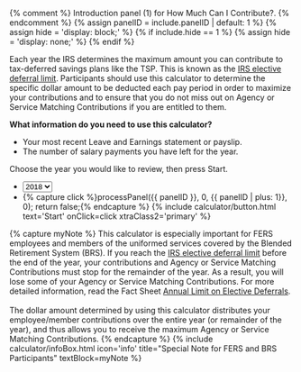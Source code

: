 {% comment %}
Introduction panel (1) for How Much Can I Contribute?.
{% endcomment %}
{% assign panelID = include.panelID | default: 1 %}
{% assign hide = 'display: block;' %}
{% if include.hide == 1 %} {% assign hide = 'display: none;' %} {% endif %}

<div id="panel{{ panelID }}" class="calculatorPanel" style="{{ hide }}" markdown="1">

Each year the IRS determines the maximum amount you can contribute to tax-deferred savings plans like the TSP. This is known as the [IRS elective deferral limit](javascript:void(0)). Participants should use this calculator to determine the specific dollar amount to be deducted each pay period in order to maximize your contributions and to ensure that you do not miss out on Agency or Service Matching Contributions if you are entitled to them.

<div class="dottedLine"></div>

**What information do you need to use this calculator?**

-   Your most recent Leave and Earnings statement or payslip.
-   The number of salary payments you have left for the year.

<div class="deco-box" markdown="1">

<div class="usa-grid">
<div class="usa-width-one-whole" markdown="1">
Choose the year you would like to review, then press Start.
</div>
</div>

<div class="usa-grid">
  <div class="usa-width-one-whole center">
    <ul class="deco-box-inner flex-row flex-justify-center">
      <li>
        <select class="" id="planYear" name="planYear">
           <option value="2018" selected="">2018</option>
           <option value="2019">2019</option>
        </select>
      </li>
      <li>
        {% capture click %}processPanel({{ panelID }}, 0, {{ panelID | plus: 1}}, 0); return false;{% endcapture %}
        {% include calculator/button.html text='Start' onClick=click xtraClass2='primary' %}
      </li>
    </ul>
</div>
</div> <!-- end deco-box -->

{% capture myNote %}
This calculator is especially important for FERS employees and members of the
uniformed services covered by the Blended Retirement System (BRS). If you reach the
<a href="javascript:openWindow('/PlanningTools/RetirementPlanningPhases/maximumAmount.html', 650, 650);">IRS elective deferral limit</a>
before the end of the year, your contributions and Agency or Service Matching Contributions
must stop for the remainder of the year. As a result, you will lose some of your Agency or
Service Matching Contributions.
For more detailed information, read the Fact Sheet
<a class="pdfLink" title="File size: 278 KB (opens in a new window)" href="/PDF/formspubs/tspfs07.pdf">Annual Limit on Elective Deferrals</a>.
<br><br>
The dollar amount determined by using this calculator distributes your employee/member
contributions over the entire year (or remainder of the year), and thus allows you to
receive the maximum Agency or Service Matching Contributions.
{% endcapture %}
{% include calculator/infoBox.html icon='info' title="Special Note for FERS and BRS Participants" textBlock=myNote %}
</div> <!-- end div#panel -->

